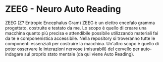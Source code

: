 # ZEEG - Neuro Auto Reading
ZEEG (Z? Entropic Encephalus Gram)
ZEEG è un elettro encefalo gramma progettato, costruite e testato da me. Lo scopo è quello di creare una macchina quanto più precisa e attendibile possibile utilizzando materiali fai da te e componenistica accessibile. Nella repository si troveranno tutte le componenti essenziali per costruire la macchina. 
Un'altro scopo è quello di poter osservare le interazioni nervose (misurabili) del cervello per auto-indagare sul proprio stato mentale (da qui viene Auto Reading).    
